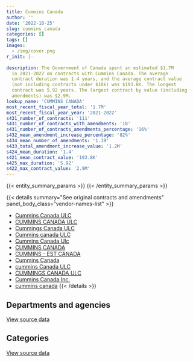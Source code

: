 ```yaml
---
title: Cummins Canada
author: ''
date: '2022-10-25'
slug: cummins_canada
categories: []
tags: []
images:
  - /img/cover.png
r_init: |-
  
description: The Government of Canada spent an estimated $1.7M
  in 2021-2022 on contracts with Cummins Canada. The average
  contract duration was 1.4 years, and the average contract value
  (not including contracts under $10k) was $193.8K. The longest
  contract was 5.92 years. The largest contract by value (including
  amendments) was $2.9M.
lookup_name: 'CUMMINS CANADA'
most_recent_fiscal_year_total: '1.7M'
most_recent_fiscal_year_year: '2021-2022'
s431_number_of_contracts: '111'
s431_number_of_contracts_with_amendments: '18'
s431_number_of_contracts_amendments_percentage: '16%'
s432_mean_amendment_increase_percentage: '82%'
s434_mean_number_of_amendments: '1.39'
s433_total_amendment_increase_value: '1.2M'
s424_mean_duration: '1.4'
s421_mean_contract_value: '193.8K'
s425_max_duration: '5.92'
s422_max_contract_value: '2.9M'
---
```


<script src="/rmarkdown-libs/htmlwidgets/htmlwidgets.js"></script>
<link href="/rmarkdown-libs/datatables-css/datatables-crosstalk.css" rel="stylesheet" />
<script src="/rmarkdown-libs/datatables-binding/datatables.js"></script>
<script src="/rmarkdown-libs/jquery/jquery-3.6.0.min.js"></script>
<link href="/rmarkdown-libs/dt-core-bootstrap/css/dataTables.bootstrap.min.css" rel="stylesheet" />
<link href="/rmarkdown-libs/dt-core-bootstrap/css/dataTables.bootstrap.extra.css" rel="stylesheet" />
<script src="/rmarkdown-libs/dt-core-bootstrap/js/jquery.dataTables.min.js"></script>
<script src="/rmarkdown-libs/dt-core-bootstrap/js/dataTables.bootstrap.min.js"></script>
<link href="/rmarkdown-libs/crosstalk/css/crosstalk.min.css" rel="stylesheet" />
<script src="/rmarkdown-libs/crosstalk/js/crosstalk.min.js"></script>
<script src="/rmarkdown-libs/htmlwidgets/htmlwidgets.js"></script>
<link href="/rmarkdown-libs/datatables-css/datatables-crosstalk.css" rel="stylesheet" />
<script src="/rmarkdown-libs/datatables-binding/datatables.js"></script>
<script src="/rmarkdown-libs/jquery/jquery-3.6.0.min.js"></script>
<link href="/rmarkdown-libs/dt-core-bootstrap/css/dataTables.bootstrap.min.css" rel="stylesheet" />
<link href="/rmarkdown-libs/dt-core-bootstrap/css/dataTables.bootstrap.extra.css" rel="stylesheet" />
<script src="/rmarkdown-libs/dt-core-bootstrap/js/jquery.dataTables.min.js"></script>
<script src="/rmarkdown-libs/dt-core-bootstrap/js/dataTables.bootstrap.min.js"></script>
<link href="/rmarkdown-libs/crosstalk/css/crosstalk.min.css" rel="stylesheet" />
<script src="/rmarkdown-libs/crosstalk/js/crosstalk.min.js"></script>

{{< entity_summary_params >}}
{{< /entity_summary_params >}}

{{< details summary="See original contracts and amendments" panel_body_class="vendor-names-list" >}}
- [Cummins Canada ULC](https://search.open.canada.ca/en/ct/?sort=contract_value_f%20desc&page=1&search_text=%22Cummins%20Canada%20ULC%22)
- [CUMMINS CANADA ULC](https://search.open.canada.ca/en/ct/?sort=contract_value_f%20desc&page=1&search_text=%22CUMMINS%20CANADA%20ULC%22)
- [Cummings Canada ULC](https://search.open.canada.ca/en/ct/?sort=contract_value_f%20desc&page=1&search_text=%22Cummings%20Canada%20ULC%22)
- [Cummins canada ULC](https://search.open.canada.ca/en/ct/?sort=contract_value_f%20desc&page=1&search_text=%22Cummins%20canada%20ULC%22)
- [Cummins Canada Ulc](https://search.open.canada.ca/en/ct/?sort=contract_value_f%20desc&page=1&search_text=%22Cummins%20Canada%20Ulc%22)
- [CUMMINS CANADA](https://search.open.canada.ca/en/ct/?sort=contract_value_f%20desc&page=1&search_text=%22CUMMINS%20CANADA%22)
- [CUMMINS - EST CANADA](https://search.open.canada.ca/en/ct/?sort=contract_value_f%20desc&page=1&search_text=%22CUMMINS%20-%20EST%20CANADA%22)
- [Cummins Canada](https://search.open.canada.ca/en/ct/?sort=contract_value_f%20desc&page=1&search_text=%22Cummins%20Canada%22)
- [cummins Canada ULC](https://search.open.canada.ca/en/ct/?sort=contract_value_f%20desc&page=1&search_text=%22cummins%20Canada%20ULC%22)
- [CUMMINGS CANADA ULC](https://search.open.canada.ca/en/ct/?sort=contract_value_f%20desc&page=1&search_text=%22CUMMINGS%20CANADA%20ULC%22)
- [Cummins Canada Inc.](https://search.open.canada.ca/en/ct/?sort=contract_value_f%20desc&page=1&search_text=%22Cummins%20Canada%20Inc.%22)
- [cummins canada](https://search.open.canada.ca/en/ct/?sort=contract_value_f%20desc&page=1&search_text=%22cummins%20canada%22)
{{< /details >}}

## Departments and agencies

<div id="htmlwidget-1" style="width:100%;height:auto;" class="datatables html-widget"></div>
<script type="application/json" data-for="htmlwidget-1">{"x":{"style":"bootstrap","filter":"none","vertical":false,"data":[["<a href=\"/departments/aafc-aac/\">Agriculture and Agri-Food Canada<\/a>","<a href=\"/departments/csa-asc/\">Canadian Space Agency<\/a>","<a href=\"/departments/csc-scc/\">Correctional Service of Canada<\/a>","<a href=\"/departments/dfo-mpo/\">Fisheries and Oceans Canada<\/a>","<a href=\"/departments/dnd-mdn/\">National Defence<\/a>","<a href=\"/departments/ec/\">Environment and Climate Change Canada<\/a>","<a href=\"/departments/hc-sc/\">Health Canada<\/a>","<a href=\"/departments/nrc-cnrc/\">National Research Council Canada<\/a>","<a href=\"/departments/pc/\">Parks Canada<\/a>","<a href=\"/departments/phac-aspc/\">Public Health Agency of Canada<\/a>","<a href=\"/departments/pwgsc-tpsgc/\">Public Services and Procurement Canada<\/a>","<a href=\"/departments/rcmp-grc/\">Royal Canadian Mounted Police<\/a>"],[12593.29,null,null,1311789.74,4054672.69,386224.97,68413.59,4165.44,90825,null,911378.93,31608.9],[12515.62,null,11404.84,273178.98,602722.78,389276.01,7957.17,18229.81,null,128336.25,1347382.06,null],[13116.09,14168.94,null,161330.75,4127996.53,326277.02,9522.51,28708.33,null,9959.46,1868392.68,null],[null,30826.4,null,60722.12,109082.31,295995.02,null,5925.03,2688.14,68966.34,1105241.22,null]],"container":"<table class=\"table table-striped table-hover row-border order-column display\">\n  <thead>\n    <tr>\n      <th>Department<\/th>\n      <th>2018-2019<\/th>\n      <th>2019-2020<\/th>\n      <th>2020-2021<\/th>\n      <th>2021-2022<\/th>\n    <\/tr>\n  <\/thead>\n<\/table>","options":{"order":[[4,"desc"]],"pageLength":10,"autoWidth":true,"columnDefs":[{"targets":1,"render":"function(data, type, row, meta) {\n    return type !== 'display' ? data : DTWidget.formatCurrency(data, \"$\", 2, 3, \",\", \".\", true, null);\n  }"},{"targets":2,"render":"function(data, type, row, meta) {\n    return type !== 'display' ? data : DTWidget.formatCurrency(data, \"$\", 2, 3, \",\", \".\", true, null);\n  }"},{"targets":3,"render":"function(data, type, row, meta) {\n    return type !== 'display' ? data : DTWidget.formatCurrency(data, \"$\", 2, 3, \",\", \".\", true, null);\n  }"},{"targets":4,"render":"function(data, type, row, meta) {\n    return type !== 'display' ? data : DTWidget.formatCurrency(data, \"$\", 2, 3, \",\", \".\", true, null);\n  }"},{"width":"16%","targets":[1,2,3,4]},{"className":"dt-right","targets":[1,2,3,4]}],"orderClasses":false}},"evals":["options.columnDefs.0.render","options.columnDefs.1.render","options.columnDefs.2.render","options.columnDefs.3.render"],"jsHooks":[]}</script>
<p class="text-right">
<a href="https://github.com/GoC-Spending/contracts-data/tree/main/data/out/vendors/cummins_canada/summary_by_fiscal_year_by_department.csv" class="source-data-link btn btn-link">View source data</a>
</p>

## Categories

<div id="htmlwidget-2" style="width:100%;height:auto;" class="datatables html-widget"></div>
<script type="application/json" data-for="htmlwidget-2">{"x":{"style":"bootstrap","filter":"none","vertical":false,"data":[["<a href=\"/categories/facilities_and_construction/\">Facilities and construction<\/a>","<a href=\"/categories/office_management/\">Office management<\/a>","<a href=\"/categories/defence/\">Defence<\/a>","<a href=\"/categories/professional_services/\">Professional services<\/a>","<a href=\"/categories/transportation_and_logistics/\">Transportation and logistics<\/a>","<a href=\"/categories/industrial_products_and_services/\">Industrial products and services<\/a>","<a href=\"/categories/security_and_protection/\">Security and protection<\/a>","<a href=\"/categories/human_capital/\">Human capital<\/a>"],[2380908.3,null,787056.46,null,31608.9,3647098.89,null,25000],[2075272.73,null,36256.38,null,12828.25,666646.16,null,null],[5074034.6,null,23193.86,14168.94,null,1427722.92,20352,null],[1495795.87,20543.25,12350.71,30826.4,null,108257.86,11672.5,null]],"container":"<table class=\"table table-striped table-hover row-border order-column display\">\n  <thead>\n    <tr>\n      <th>Category<\/th>\n      <th>2018-2019<\/th>\n      <th>2019-2020<\/th>\n      <th>2020-2021<\/th>\n      <th>2021-2022<\/th>\n    <\/tr>\n  <\/thead>\n<\/table>","options":{"order":[[4,"desc"]],"dom":"t","pageLength":30,"autoWidth":true,"columnDefs":[{"targets":1,"render":"function(data, type, row, meta) {\n    return type !== 'display' ? data : DTWidget.formatCurrency(data, \"$\", 2, 3, \",\", \".\", true, null);\n  }"},{"targets":2,"render":"function(data, type, row, meta) {\n    return type !== 'display' ? data : DTWidget.formatCurrency(data, \"$\", 2, 3, \",\", \".\", true, null);\n  }"},{"targets":3,"render":"function(data, type, row, meta) {\n    return type !== 'display' ? data : DTWidget.formatCurrency(data, \"$\", 2, 3, \",\", \".\", true, null);\n  }"},{"targets":4,"render":"function(data, type, row, meta) {\n    return type !== 'display' ? data : DTWidget.formatCurrency(data, \"$\", 2, 3, \",\", \".\", true, null);\n  }"},{"width":"16%","targets":[1,2,3,4]},{"className":"dt-right","targets":[1,2,3,4]}],"orderClasses":false,"lengthMenu":[10,25,30,50,100]}},"evals":["options.columnDefs.0.render","options.columnDefs.1.render","options.columnDefs.2.render","options.columnDefs.3.render"],"jsHooks":[]}</script>
<p class="text-right">
<a href="https://github.com/GoC-Spending/contracts-data/tree/main/data/out/vendors/cummins_canada/summary_by_fiscal_year_by_category.csv" class="source-data-link btn btn-link">View source data</a>
</p>
